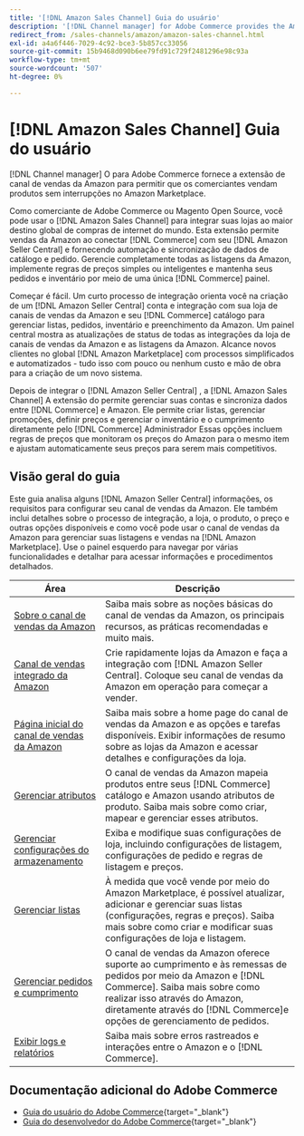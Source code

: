 ```yaml
---
title: '[!DNL Amazon Sales Channel] Guia do usuário'
description: '[!DNL Channel manager] for Adobe Commerce provides the Amazon sales channel extension to enable merchants to seamlessly sell products in the [!DNL Amazon Marketplace].'
redirect_from: /sales-channels/amazon/amazon-sales-channel.html
exl-id: a4a6f446-7029-4c92-bce3-5b857cc33056
source-git-commit: 15b9468d090b6ee79fd91c729f2481296e98c93a
workflow-type: tm+mt
source-wordcount: '507'
ht-degree: 0%

---
```


# [!DNL Amazon Sales Channel] Guia do usuário

[!DNL Channel manager] O para Adobe Commerce fornece a extensão de canal de vendas da Amazon para permitir que os comerciantes vendam produtos sem interrupções no Amazon Marketplace.

Como comerciante de Adobe Commerce ou Magento Open Source, você pode usar o [!DNL Amazon Sales Channel] para integrar suas lojas ao maior destino global de compras de internet do mundo. Esta extensão permite vendas da Amazon ao conectar [!DNL Commerce] com seu [!DNL Amazon Seller Central] e fornecendo automação e sincronização de dados de catálogo e pedido. Gerencie completamente todas as listagens da Amazon, implemente regras de preços simples ou inteligentes e mantenha seus pedidos e inventário por meio de uma única [!DNL Commerce] painel.

Começar é fácil. Um curto processo de integração orienta você na criação de um [!DNL Amazon Seller Central] conta e integração com sua loja de canais de vendas da Amazon e seu [!DNL Commerce] catálogo para gerenciar listas, pedidos, inventário e preenchimento da Amazon. Um painel central mostra as atualizações de status de todas as integrações da loja de canais de vendas da Amazon e as listagens da Amazon. Alcance novos clientes no global [!DNL Amazon Marketplace] com processos simplificados e automatizados - tudo isso com pouco ou nenhum custo e mão de obra para a criação de um novo sistema.

Depois de integrar o [!DNL Amazon Seller Central] , a [!DNL Amazon Sales Channel] A extensão do permite gerenciar suas contas e sincroniza dados entre [!DNL Commerce] e Amazon. Ele permite criar listas, gerenciar promoções, definir preços e gerenciar o inventário e o cumprimento diretamente pelo [!DNL Commerce] Administrador Essas opções incluem regras de preços que monitoram os preços do Amazon para o mesmo item e ajustam automaticamente seus preços para serem mais competitivos.

## Visão geral do guia

Este guia analisa alguns [!DNL Amazon Seller Central] informações, os requisitos para configurar seu canal de vendas da Amazon. Ele também inclui detalhes sobre o processo de integração, a loja, o produto, o preço e outras opções disponíveis e como você pode usar o canal de vendas da Amazon para gerenciar suas listagens e vendas na [!DNL Amazon Marketplace]. Use o painel esquerdo para navegar por várias funcionalidades e detalhar para acessar informações e procedimentos detalhados.

| Área | Descrição |
|----|----|
| [Sobre o canal de vendas da Amazon](./about-amazon-sales-channel.md) | Saiba mais sobre as noções básicas do canal de vendas da Amazon, os principais recursos, as práticas recomendadas e muito mais. |
| [Canal de vendas integrado da Amazon](./amazon-onboarding-home.md) | Crie rapidamente lojas da Amazon e faça a integração com [!DNL Amazon Seller Central]. Coloque seu canal de vendas da Amazon em operação para começar a vender. |
| [Página inicial do canal de vendas da Amazon](./amazon-sales-channel-home.md) | Saiba mais sobre a home page do canal de vendas da Amazon e as opções e tarefas disponíveis. Exibir informações de resumo sobre as lojas da Amazon e acessar detalhes e configurações da loja. |
| [Gerenciar atributos](./attributes-view.md) | O canal de vendas da Amazon mapeia produtos entre seus [!DNL Commerce] catálogo e Amazon usando atributos de produto. Saiba mais sobre como criar, mapear e gerenciar esses atributos. |
| [Gerenciar configurações do armazenamento](./ob-store-review.md) | Exiba e modifique suas configurações de loja, incluindo configurações de listagem, configurações de pedido e regras de listagem e preços. |
| [Gerenciar listas](./managing-product-listings.md) | À medida que você vende por meio do Amazon Marketplace, é possível atualizar, adicionar e gerenciar suas listas (configurações, regras e preços). Saiba mais sobre como criar e modificar suas configurações de loja e listagem. |
| [Gerenciar pedidos e cumprimento](./managing-orders.md) | O canal de vendas da Amazon oferece suporte ao cumprimento e às remessas de pedidos por meio da Amazon e [!DNL Commerce]. Saiba mais sobre como realizar isso através do Amazon, diretamente através do [!DNL Commerce]e opções de gerenciamento de pedidos. |
| [Exibir logs e relatórios](./amazon-logs-reports.md) | Saiba mais sobre erros rastreados e interações entre o Amazon e o [!DNL Commerce]. |

## Documentação adicional do Adobe Commerce

- [Guia do usuário do Adobe Commerce](https://docs.magento.com/user-guide/){target=&quot;_blank&quot;}
- [Guia do desenvolvedor do Adobe Commerce](https://devdocs.magento.com/){target=&quot;_blank&quot;}

